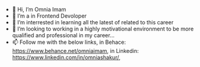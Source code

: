 - 👋 Hi, I’m Omnia Imam
- 👀 I’m a in Frontend Devoloper
- 🌱 I’m interrested in learning all the latest of related to this career
- 💞️ I’m looking to working in a highly motivational environment to be more qualified and professional in my career...
- 📫 Follow me with the below links, 
in Behace: https://www.behance.net/omniaimam,
in Linkedin: https://www.linkedin.com/in/omniashakur/,

